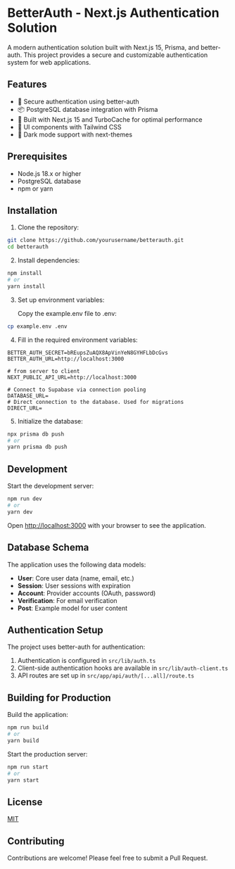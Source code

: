 # BetterAuth - Next.js Authentication Solution

A modern authentication solution built with Next.js 15, Prisma, and better-auth. This project provides a secure and customizable authentication system for web applications.

## Features

- 🔐 Secure authentication using better-auth
- 📦 PostgreSQL database integration with Prisma
- 🚀 Built with Next.js 15 and TurboCache for optimal performance
- 🎨 UI components with Tailwind CSS
- 🌙 Dark mode support with next-themes

## Prerequisites

- Node.js 18.x or higher
- PostgreSQL database
- npm or yarn

## Installation

1. Clone the repository:

```bash
git clone https://github.com/yourusername/betterauth.git
cd betterauth
```

2. Install dependencies:

```bash
npm install
# or
yarn install
```

3. Set up environment variables:
   
   Copy the example.env file to .env:

```bash
cp example.env .env
```

4. Fill in the required environment variables:

```
BETTER_AUTH_SECRET=bREupsZuAQX8ApVinYeN8GYHFLbDcGvs
BETTER_AUTH_URL=http://localhost:3000

# from server to client
NEXT_PUBLIC_API_URL=http://localhost:3000

# Connect to Supabase via connection pooling
DATABASE_URL=
# Direct connection to the database. Used for migrations
DIRECT_URL=
```

5. Initialize the database:

```bash
npx prisma db push
# or
yarn prisma db push
```

## Development

Start the development server:

```bash
npm run dev
# or
yarn dev
```

Open [http://localhost:3000](http://localhost:3000) with your browser to see the application.

## Database Schema

The application uses the following data models:

- **User**: Core user data (name, email, etc.)
- **Session**: User sessions with expiration
- **Account**: Provider accounts (OAuth, password)
- **Verification**: For email verification
- **Post**: Example model for user content

## Authentication Setup

The project uses better-auth for authentication:

1. Authentication is configured in `src/lib/auth.ts`
2. Client-side authentication hooks are available in `src/lib/auth-client.ts`
3. API routes are set up in `src/app/api/auth/[...all]/route.ts`

## Building for Production

Build the application:

```bash
npm run build
# or
yarn build
```

Start the production server:

```bash
npm run start
# or
yarn start
```

## License

[MIT](LICENSE)

## Contributing

Contributions are welcome! Please feel free to submit a Pull Request.
